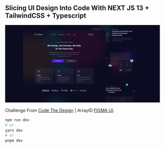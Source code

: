 ## Slicing UI Design Into Code With NEXT JS 13 + TailwindCSS + Typescript
![Collosal](https://github.com/ahmdsk/CollosalLandingPage/blob/main/public/collosal/Cover.png "Collosal UI")

Challenge From [Code The Design](https://codedesign.dev/) | ArrayID [FIGMA UI](https://www.figma.com/community/file/1061303456713302684).

```bash
npm run dev
# or
yarn dev
# or
pnpm dev
```

